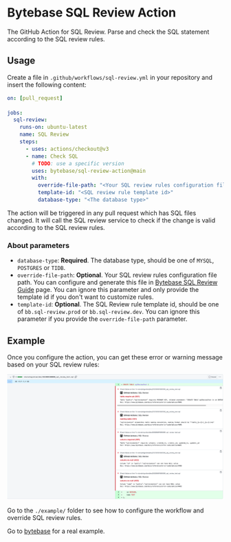 # Bytebase SQL Review Action

The GitHub Action for SQL Review. Parse and check the SQL statement according to the SQL review rules.

## Usage

Create a file in `.github/workflows/sql-review.yml` in your repository and insert the following content:

```yml
on: [pull_request]

jobs:
  sql-review:
    runs-on: ubuntu-latest
    name: SQL Review
    steps:
      - uses: actions/checkout@v3
      - name: Check SQL
        # TODO: use a specific version
        uses: bytebase/sql-review-action@main
        with:
          override-file-path: "<Your SQL review rules configuration file path>"
          template-id: "<SQL review rule template id>"
          database-type: "<The database type>"
```

The action will be triggered in any pull request which has SQL files changed. It will call the SQL review service to check if the change is valid according to the SQL review rules.

### About parameters

- `database-type`: **Required**. The database type, should be one of `MYSQL`, `POSTGRES` or `TIDB`.
- `override-file-path`: **Optional**. Your SQL review rules configuration file path. You can configure and generate this file in [Bytebase SQL Review Guide](https://www.bytebase.com/sql-review-guide) page. You can ignore this parameter and only provide the template id if you don't want to customize rules.
- `template-id`: **Optional**. The SQL Review rule template id, should be one of `bb.sql-review.prod` or `bb.sql-review.dev`. You can ignore this parameter if you provide the `override-file-path` parameter.

## Example

Once you configure the action, you can get these error or warning message based on your SQL review rules:

![example](./assets/example.webp)

Go to the `./example/` folder to see how to configure the workflow and override SQL review rules.

Go to [bytebase](https://github.com/bytebase/bytebase) for a real example.
